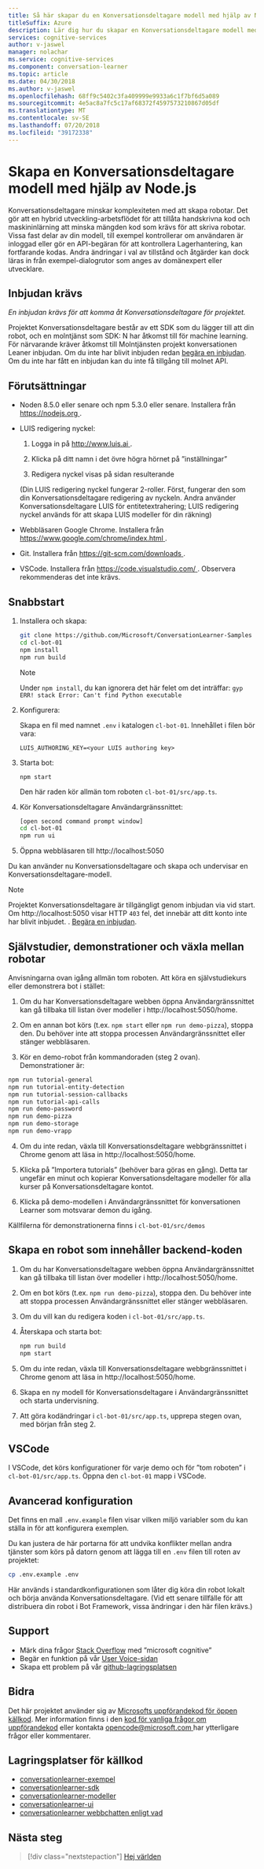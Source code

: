 ```yaml
---
title: Så här skapar du en Konversationsdeltagare modell med hjälp av Node.js - Microsoft Cognitive Services | Microsoft Docs
titleSuffix: Azure
description: Lär dig hur du skapar en Konversationsdeltagare modell med hjälp av Node.js.
services: cognitive-services
author: v-jaswel
manager: nolachar
ms.service: cognitive-services
ms.component: conversation-learner
ms.topic: article
ms.date: 04/30/2018
ms.author: v-jaswel
ms.openlocfilehash: 68ff9c5402c3fa409999e9933a6c1f7bf6d5a089
ms.sourcegitcommit: 4e5ac8a7fc5c17af68372f4597573210867d05df
ms.translationtype: MT
ms.contentlocale: sv-SE
ms.lasthandoff: 07/20/2018
ms.locfileid: "39172338"
---
```

# <a name="create-a-conversation-learner-model-using-nodejs"></a>Skapa en Konversationsdeltagare modell med hjälp av Node.js

Konversationsdeltagare minskar komplexiteten med att skapa robotar. Det gör att en hybrid utveckling-arbetsflödet för att tillåta handskrivna kod och maskininlärning att minska mängden kod som krävs för att skriva robotar. Vissa fast delar av din modell, till exempel kontrollerar om användaren är inloggad eller gör en API-begäran för att kontrollera Lagerhantering, kan fortfarande kodas. Andra ändringar i val av tillstånd och åtgärder kan dock läras in från exempel-dialogrutor som anges av domänexpert eller utvecklare.

## <a name="invitation-required"></a>Inbjudan krävs

*En inbjudan krävs för att komma åt Konversationsdeltagare för projektet.*

Projektet Konversationsdeltagare består av ett SDK som du lägger till att din robot, och en molntjänst som SDK: N har åtkomst till för machine learning.  För närvarande kräver åtkomst till Molntjänsten projekt konversationen Leaner inbjudan.  Om du inte har blivit inbjuden redan [begära en inbjudan](https://aka.ms/conversation-learner-request-invite).  Om du inte har fått en inbjudan kan du inte få tillgång till molnet API.

## <a name="prerequisites"></a>Förutsättningar

- Noden 8.5.0 eller senare och npm 5.3.0 eller senare. Installera från [ https://nodejs.org ](https://nodejs.org).
  
- LUIS redigering nyckel:

  1. Logga in på [ http://www.luis.ai ](http://www.luis.ai).

  2. Klicka på ditt namn i det övre högra hörnet på ”inställningar”

  3. Redigera nyckel visas på sidan resulterande

  (Din LUIS redigering nyckel fungerar 2-roller.  Först, fungerar den som din Konversationsdeltagare redigering av nyckeln.  Andra använder Konversationsdeltagare LUIS för entitetextrahering; LUIS redigering nyckel används för att skapa LUIS modeller för din räkning)

- Webbläsaren Google Chrome. Installera från [ https://www.google.com/chrome/index.html ](https://www.google.com/chrome/index.html).

- Git. Installera från [ https://git-scm.com/downloads ](https://git-scm.com/downloads).

- VSCode. Installera från [ https://code.visualstudio.com/ ](https://code.visualstudio.com/). Observera rekommenderas det inte krävs.

## <a name="quick-start"></a>Snabbstart 

1. Installera och skapa:

    ```bash    
    git clone https://github.com/Microsoft/ConversationLearner-Samples cl-bot-01
    cd cl-bot-01
    npm install
    npm run build
    ```

    > [!NOTE]
    > Under `npm install`, du kan ignorera det här felet om det inträffar: `gyp ERR! stack Error: Can't find Python executable`

2. Konfigurera:

   Skapa en fil med namnet `.env` i katalogen `cl-bot-01`.  Innehållet i filen bör vara:

   ```
   LUIS_AUTHORING_KEY=<your LUIS authoring key>
   ```

3. Starta bot:

    ```
    npm start
    ```

    Den här raden kör allmän tom roboten `cl-bot-01/src/app.ts`.

3. Kör Konversationsdeltagare Användargränssnittet:

    ```bash
    [open second command prompt window]
    cd cl-bot-01
    npm run ui
    ```

4. Öppna webbläsaren till http://localhost:5050 

Du kan använder nu Konversationsdeltagare och skapa och undervisar en Konversationsdeltagare-modell.  

> [!NOTE]
> Projektet Konversationsdeltagare är tillgängligt genom inbjudan via vid start.  Om http://localhost:5050 visar HTTP `403` fel, det innebär att ditt konto inte har blivit inbjudet.  . [Begära en inbjudan](https://aka.ms/conversation-learner-request-invite).

## <a name="tutorials-demos-and-switching-between-bots"></a>Självstudier, demonstrationer och växla mellan robotar

Anvisningarna ovan igång allmän tom roboten.  Att köra en självstudiekurs eller demonstrera bot i stället:

1. Om du har Konversationsdeltagare webben öppna Användargränssnittet kan gå tillbaka till listan över modeller i http://localhost:5050/home.
    
2. Om en annan bot körs (t.ex. `npm start` eller `npm run demo-pizza`), stoppa den.  Du behöver inte att stoppa processen Användargränssnittet eller stänger webbläsaren.

3. Kör en demo-robot från kommandoraden (steg 2 ovan).  Demonstrationer är:

  ```bash
  npm run tutorial-general
  npm run tutorial-entity-detection
  npm run tutorial-session-callbacks
  npm run tutorial-api-calls
  npm run demo-password
  npm run demo-pizza
  npm run demo-storage
  npm run demo-vrapp
  ```

4. Om du inte redan, växla till Konversationsdeltagare webbgränssnittet i Chrome genom att läsa in http://localhost:5050/home. 

5. Klicka på ”Importera tutorials” (behöver bara göras en gång).  Detta tar ungefär en minut och kopierar Konversationsdeltagare modeller för alla kurser på Konversationsdeltagare kontot.

6. Klicka på demo-modellen i Användargränssnittet för konversationen Learner som motsvarar demon du igång.

Källfilerna för demonstrationerna finns i `cl-bot-01/src/demos`

## <a name="create-a-bot-which-includes-back-end-code"></a>Skapa en robot som innehåller backend-koden

1. Om du har Konversationsdeltagare webben öppna Användargränssnittet kan gå tillbaka till listan över modeller i http://localhost:5050/home.
    
2. Om en bot körs (t.ex. `npm run demo-pizza`), stoppa den.  Du behöver inte att stoppa processen Användargränssnittet eller stänger webbläsaren.

3. Om du vill kan du redigera koden i `cl-bot-01/src/app.ts`.

4. Återskapa och starta bot:

    ```bash    
    npm run build
    npm start
    ```

5. Om du inte redan, växla till Konversationsdeltagare webbgränssnittet i Chrome genom att läsa in http://localhost:5050/home. 

6. Skapa en ny modell för Konversationsdeltagare i Användargränssnittet och starta undervisning.

7. Att göra kodändringar i `cl-bot-01/src/app.ts`, upprepa stegen ovan, med början från steg 2.

## <a name="vscode"></a>VSCode

I VSCode, det körs konfigurationer för varje demo och för ”tom roboten” i `cl-bot-01/src/app.ts`.  Öppna den `cl-bot-01` mapp i VSCode.

## <a name="advanced-configuration"></a>Avancerad konfiguration

Det finns en mall `.env.example` filen visar vilken miljö variabler som du kan ställa in för att konfigurera exemplen.

Du kan justera de här portarna för att undvika konflikter mellan andra tjänster som körs på datorn genom att lägga till en `.env` filen till roten av projektet:

```bash
cp .env.example .env
```

Här används i standardkonfigurationen som låter dig köra din robot lokalt och börja använda Konversationsdeltagare.  (Vid ett senare tillfälle för att distribuera din robot i Bot Framework, vissa ändringar i den här filen krävs.)

## <a name="support"></a>Support

- Märk dina frågor [Stack Overflow](https://stackoverflow.com) med ”microsoft cognitive”
- Begär en funktion på vår [User Voice-sidan](https://aka.ms/conversation-learner-uservoice)
- Skapa ett problem på vår [github-lagringsplatsen](https://github.com/Microsoft/ConversationLearner-Samples)

## <a name="contributing"></a>Bidra

Det här projektet använder sig av [Microsofts uppförandekod för öppen källkod](https://opensource.microsoft.com/codeofconduct/). Mer information finns i den [kod för vanliga frågor om uppförandekod](https://opensource.microsoft.com/codeofconduct/faq/) eller kontakta [ opencode@microsoft.com ](mailto:opencode@microsoft.com) har ytterligare frågor eller kommentarer.

## <a name="source-repositories"></a>Lagringsplatser för källkod

- [conversationlearner-exempel](https://github.com/Microsoft/ConversationLearner-Samples)
- [conversationlearner-sdk](https://github.com/Microsoft/ConversationLearner-SDK)
- [conversationlearner-modeller](https://github.com/Microsoft/ConversationLearner-Models)
- [conversationlearner-ui](https://github.com/Microsoft/ConversationLearner-UI)
- [conversationlearner webbchatten enligt vad](https://github.com/Microsoft/ConversationLearner-WebChat)

## <a name="next-steps"></a>Nästa steg

> [!div class="nextstepaction"]
> [Hej världen](./tutorials/1-hello-world.md)
